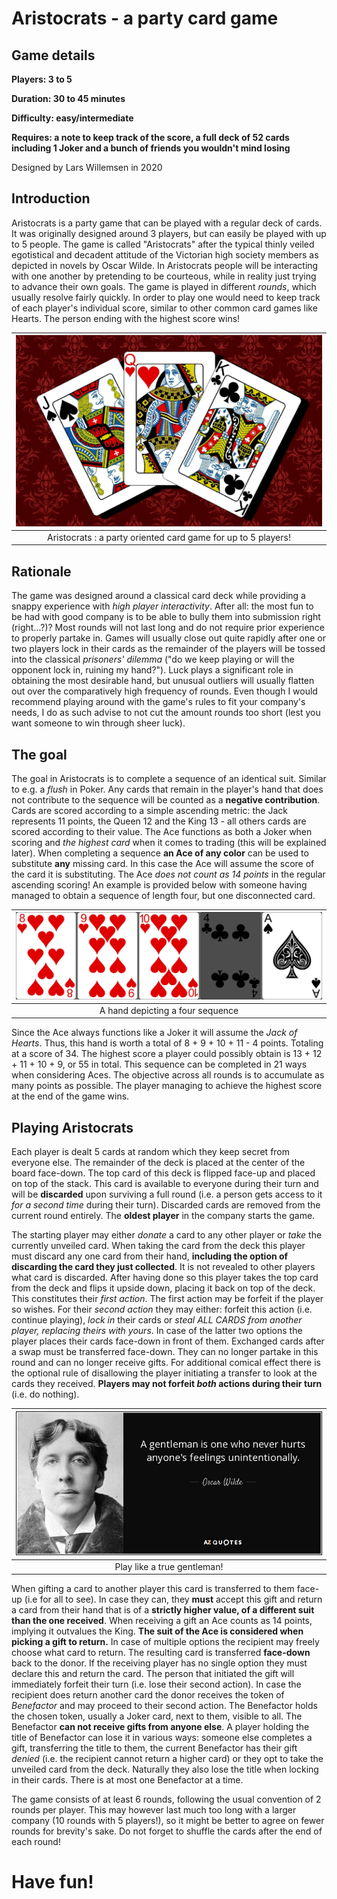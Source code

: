 # Aristocrats - a party card game

## Game details
**Players: 3 to 5**

**Duration: 30 to 45 minutes**

**Difficulty: easy/intermediate**

**Requires: a note to keep track of the score, a full deck of 52 cards including 1 Joker and a bunch of friends you wouldn't mind losing**

Designed by Lars Willemsen in 2020

## Introduction

Aristocrats is a party game that can be played with a regular deck of cards. It was originally designed around 3 players, but can easily be played with up to 5 people. The game is called "Aristocrats" after the typical thinly veiled egotistical and decadent attitude of the Victorian high society members as depicted in novels by Oscar Wilde. In Aristocrats people will be interacting with one another by pretending to be courteous, while in reality just trying to advance their own goals. The game is played in different *rounds*, which usually resolve fairly quickly. In order to play one would need to keep track of each player's individual score, similar to other common card games like Hearts. The person ending with the highest score wins!

| ![Aristocrats](content/creative/Aristocrats/Aristocrats.jpg) |
| :--: |
| Aristocrats : a party oriented card game for up to 5 players! |

## Rationale

The game was designed around a classical card deck while providing a snappy experience with *high player interactivity*. After all: the most fun to be had with good company is to be able to bully them into submission right (right...?)? Most rounds will not last long and do not require prior experience to properly partake in. Games will usually close out quite rapidly after one or two players lock in their cards as the remainder of the players will be tossed into the classical *prisoners' dilemma* ("do we keep playing or will the opponent lock in, ruining my hand?"). Luck plays a significant role in obtaining the most desirable hand, but unusual outliers will usually flatten out over the comparatively high frequency of rounds. Even though I would recommend playing around with the game's rules to fit your company's needs, I do as such advise to not cut the amount rounds too short (lest you want someone to win through sheer luck).

## The goal

The goal in Aristocrats is to complete a sequence of an identical suit. Similar to e.g. a *flush* in Poker. Any cards that remain in the player's hand that does not contribute to the sequence will be counted as a **negative contribution**. Cards are scored according to a simple ascending metric: the Jack represents 11 points, the Queen 12 and the King 13 - all others cards are scored according to their value. The Ace functions as both a Joker when scoring and *the highest card* when it comes to trading (this will be explained later). When completing a sequence **an Ace of any color** can be used to substitute **any** missing card. In this case the Ace will assume the score of the card it is substituting. The Ace *does not count as 14 points* in the regular ascending scoring! An example is provided below with someone having managed to obtain a sequence of length four, but one disconnected card.

| ![Aristocrats2](content/creative/Aristocrats/Example_hand.jpg) |
| :--: |
| A hand depicting a four sequence |

Since the Ace always functions like a Joker it will assume the *Jack of Hearts*. Thus, this hand is worth a total of 8 + 9 + 10 + 11 - 4 points. Totaling at a score of 34. The highest score a player could possibly obtain is 13 + 12 + 11 + 10 + 9, or 55 in total. This sequence can be completed in 21 ways when considering Aces. The objective across all rounds is to accumulate as many points as possible. The player managing to achieve the highest score at the end of the game wins.

## Playing Aristocrats

Each player is dealt 5 cards at random which they keep secret from everyone else. The remainder of the deck is placed at the center of the board face-down. The top card of this deck is flipped face-up and placed on top of the stack. This card is available to everyone during their turn and will be **discarded** upon surviving a full round (i.e. a person gets access to it *for a second time* during their turn). Discarded cards are removed from the current round entirely. The **oldest player** in the company starts the game.

The starting player may either *donate* a card to any other player or *take* the currently unveiled card. When taking the card from the deck this player must discard any one card from their hand, **including the option of discarding the card they just collected**. It is not revealed to other players what card is discarded. After having done so this player takes the top card from the deck and flips it upside down, placing it back on top of the deck. This constitutes their *first action*. The first action may be forfeit if the player so wishes. For their *second action* they may either: forfeit this action (i.e. continue playing), *lock in* their cards or *steal ALL CARDS from another player, replacing theirs with yours*. In case of the latter two options the player places their cards face-down in front of them. Exchanged cards after a swap must be transferred face-down. They can no longer partake in this round and can no longer receive gifts. For additional comical effect there is the optional rule of disallowing the player initiating a transfer to look at the cards they received. **Players may not forfeit *both* actions during their turn** (i.e. do nothing).

| ![Aristocrats2](content/creative/Aristocrats/kindofanass.jpg) |
| :--: |
| Play like a true gentleman! |

When gifting a card to another player this card is transferred to them face-up (i.e for all to see). In case they can, they **must** accept this gift and return a card from their hand that is of a **strictly higher value, of a different suit than the one received**. When receiving a gift an Ace counts as 14 points, implying it outvalues the King. **The suit of the Ace is considered when picking a gift to return.** In case of multiple options the recipient may freely choose what card to return. The resulting card is transferred **face-down** back to the donor. If the receiving player has no single option they must declare this and return the card. The person that initiated the gift will immediately forfeit their turn (i.e. lose their second action). In case the recipient does return another card the donor receives the token of *Benefactor* and may proceed to their second action. The Benefactor holds the chosen token, usually a Joker card, next to them, visible to all. The Benefactor **can not receive gifts from anyone else**. A player holding the title of Benefactor can lose it in various ways: someone else completes a gift, transferring the title to them, the current Benefactor has their gift *denied* (i.e. the recipient cannot return a higher card) or they opt to take the unveiled card from the deck. Naturally they also lose the title when locking in their cards. There is at most one Benefactor at a time.

The game consists of at least 6 rounds, following the usual convention of 2 rounds per player. This may however last much too long with a larger company (10 rounds with 5 players!), so it might be better to agree on fewer rounds for brevity's sake. Do not forget to shuffle the cards after the end of each round!

# Have fun!